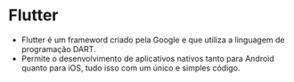 # Flutter

- Flutter é um frameword criado pela Google e que utiliza a linguagem de programação DART.
- Permite o desenvolvimento de aplicativos nativos tanto para Android quanto para iOS, tudo isso com um único e simples código.
